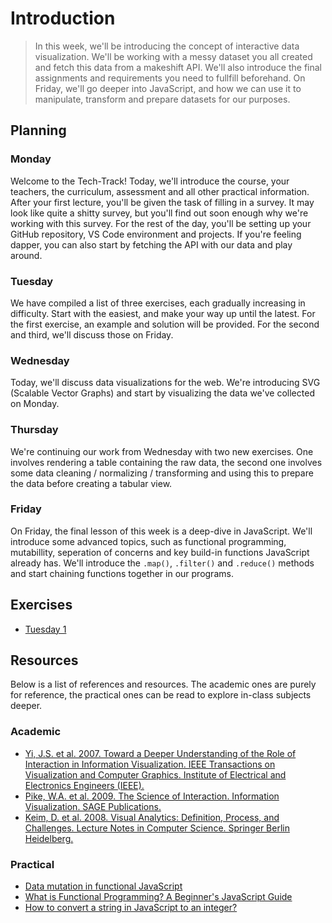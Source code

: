 # Introduction

> In this week, we'll be introducing the concept of interactive data visualization. We'll be working with a messy dataset you all created and fetch this data from a makeshift API. We'll also introduce the final assignments and requirements you need to fullfill beforehand. On Friday, we'll go deeper into JavaScript, and how we can use it to manipulate, transform and prepare datasets for our purposes.

## Planning

### Monday

Welcome to the Tech-Track! Today, we'll introduce the course, your teachers, the curriculum, assessment and all other practical information. After your first lecture, you'll be given the task of filling in a survey. It may look like quite a shitty survey, but you'll find out soon enough why we're working with this survey. For the rest of the day, you'll be setting up your GitHub repository, VS Code environment and projects. If you're feeling dapper, you can also start by fetching the API with our data and play around.

### Tuesday

We have compiled a list of three exercises, each gradually increasing in difficulty. Start with the easiest, and make your way up until the latest. For the first exercise, an example and solution will be provided. For the second and third, we'll discuss those on Friday.

### Wednesday

Today, we'll discuss data visualizations for the web. We're introducing SVG (Scalable Vector Graphs) and start by visualizing the data we've collected on Monday.

### Thursday

We're continuing our work from Wednesday with two new exercises. One involves rendering a table containing the raw data, the second one involves some data cleaning / normalizing / transforming and using this to prepare the data before creating a tabular view.

### Friday

On Friday, the final lesson of this week is a deep-dive in JavaScript. We'll introduce some advanced topics, such as functional programming, mutabillity, seperation of concerns and key build-in functions JavaScript already has. We'll introduce the `.map()`, `.filter()` and `.reduce()` methods and start chaining functions together in our programs.

## Exercises

* [Tuesday 1](/exercises/tuesday-1.js)

## Resources

Below is a list of references and resources. The academic ones are purely for reference, the practical ones can be read to explore in-class subjects deeper.

### Academic

* [Yi, J.S. et al. 2007. Toward a Deeper Understanding of the Role of Interaction in Information Visualization. IEEE Transactions on Visualization and Computer Graphics. Institute of Electrical and Electronics Engineers (IEEE).](https://ieeexplore.ieee.org/document/4376144)
* [Pike, W.A. et al. 2009. The Science of Interaction. Information Visualization. SAGE Publications.](https://journals.sagepub.com/doi/10.1057/ivs.2009.22)
* [Keim, D. et al. 2008. Visual Analytics: Definition, Process, and Challenges. Lecture Notes in Computer Science. Springer Berlin Heidelberg.](https://link.springer.com/chapter/10.1007/978-3-540-70956-5_7)


### Practical
* [Data mutation in functional JavaScript](https://dev.to/macsikora/data-mutation-in-functional-javascript-1h97)
* [What is Functional Programming? A Beginner's JavaScript Guide](https://www.freecodecamp.org/news/functional-programming-in-javascript/)
* [How to convert a string in JavaScript to an integer?](https://stackoverflow.com/questions/1133770/how-to-convert-a-string-to-an-integer-in-javascript)